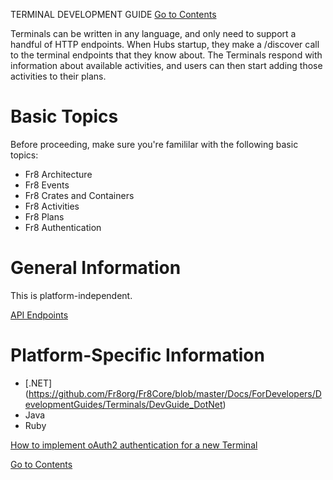  TERMINAL DEVELOPMENT GUIDE
[Go to Contents](https://github.com/Fr8org/Fr8Core/blob/master/Docs/Home.md) 

Terminals can be written in any language, and only need to support a handful of HTTP endpoints. When Hubs startup, they make a /discover call to the terminal endpoints that they know about. The Terminals respond with information about available activities, and users can then start adding those activities to their plans. 


Basic Topics
=====

Before proceeding, make sure you're famililar with the following basic topics:
*  Fr8 Architecture
*  Fr8 Events
*  Fr8 Crates and Containers
*  Fr8 Activities
*  Fr8 Plans
*  Fr8 Authentication

General Information
=====

This is platform-independent.

[API Endpoints](https://github.com/Fr8org/Fr8Core/blob/master/Docs/ForDevelopers/DevelopmentGuides/Terminals/TerminalEndpoints.md)

Platform-Specific Information
=====
*  [.NET] (https://github.com/Fr8org/Fr8Core/blob/master/Docs/ForDevelopers/DevelopmentGuides/Terminals/DevGuide_DotNet)
*  Java
*  Ruby


 
[How to implement oAuth2 authentication for a new Terminal](https://maginot.atlassian.net/wiki/display/DDW/How+to+implement+oAuth2+authentication+for+a+new+Terminal)

[Go to Contents](https://github.com/Fr8org/Fr8Core/blob/master/Docs/Home.md) 
